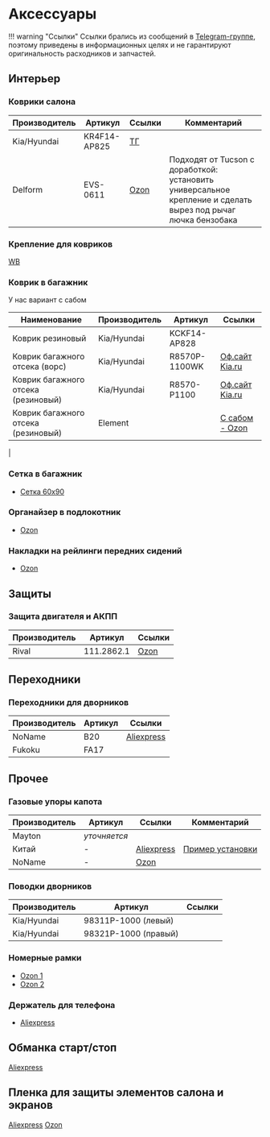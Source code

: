 # Аксессуары

!!! warning "Ссылки"
    Ссылки брались из сообщений в [Telegram-группе](https://t.me/Kia_Sportage_5_Turbo), поэтому приведены в информационных целях и не гарантируют оригинальность расходников и запчастей.

## Интерьер
### Коврики салона
| Производитель | Артикул | Ссылки | Комментарий |
|---|---|---| --- |
| Kia/Hyundai | KR4F14-AP825 | [ТГ](https://t.me/Kia_Sportage_5_Turbo/36159/117860)| |
| Delform | EVS-0611 | [Ozon](https://ozon.ru/t/g2U420E) | Подходят от Tucson с доработкой: установить универсальное крепление и сделать вырез под рычаг лючка бензобака |

### Крепление для ковриков

[WB](https://www.wildberries.ru/catalog/250658965/detail.aspx?targetUrl=SN)


### Коврик в багажник

У нас вариант с сабом

|Наименование | Производитель | Артикул | Ссылки |
|---|---|---|---|
|Коврик резиновый | Kia/Hyundai | KCKF14-AP828 ||
| Коврик багажного отсека (ворс) |Kia/Hyundai | R8570P-1100WK | [Оф.сайт Kia.ru](https://www.kia.ru/service/accessories/R8570P1100WK/) |
| Коврик багажного отсека (резиновый) |Kia/Hyundai | R8570-P1100 | [Оф.сайт Kia.ru](https://www.kia.ru/service/accessories/R8570P1100/) |
| Коврик багажного отсека (резиновый) | Element | | [С сабом - Ozon](https://ozon.ru/t/7i1J2Yy) |
|


### Сетка в багажник

- [Сетка 60х90](https://ozon.ru/t/tkPaOAG)

### Органайзер в подлокотник
- [Ozon](https://ozon.ru/t/LteZYjq)


### Накладки на рейлинги передних сидений

- [Ozon](https://ozon.ru/t/dQWSUfO)

## Защиты
### Защита двигателя и АКПП

| Производитель | Артикул   | Ссылки |
|---|---|---|
| Rival | 111.2862.1  | [Ozon](https://ozon.ru/t/IFxPFuR) |

## Переходники
### Переходники для дворников
| Производитель | Артикул   | Ссылки |
|---|---|---|
| NoName | B20  | [Aliexpress](https://aliexpress.ru/item/1005006533195225.html) |
| Fukoku |FA17 | |

## Прочее
### Газовые упоры капота
| Производитель | Артикул   | Ссылки | Комментарий |
|---|---|---| --- |
| Mayton | *уточняется*  | | |
| Китай | - | [Aliexpress](https://aliexpress.ru/item/1005005270062965.html)| [Пример установки](https://t.me/Kia_Sportage_5_Turbo/36156/109038)
| NoName | - | [Ozon](https://ozon.ru/t/rdw0K5w) |  |

### Поводки дворников

| Производитель | Артикул | Ссылки |
|---|---|---|
| Kia/Hyundai | 98311P-1000 (левый) ||
| Kia/Hyundai | 98321P-1000 (правый) ||

### Номерные рамки

 - [Ozon 1](https://ozon.ru/t/baJ7nXE)
 - [Ozon 2](https://ozon.ru/t/QoGQZ8S)

### Держатель для телефона

- [Aliexpress](https://sl.aliexpress.ru/p?key=LXPhV9R)

## Обманка старт/стоп

[Aliexpress](https://sl.aliexpress.ru/p?key=VcrqVPr)

## Пленка для защиты элементов салона и экранов

[Aliexpress](https://aliexpress.ru/item/1005008562646656.html)
[Ozon](https://ozon.ru/t/l7W6k2H)